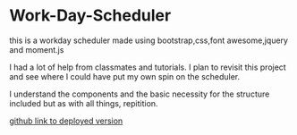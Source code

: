 # Work-Day-Scheduler
this is a workday scheduler made using bootstrap,css,font awesome,jquery and moment.js

I had a lot of help from classmates and tutorials. I plan to revisit this project and see where I could have put my own spin on the scheduler.

I understand the components and the basic necessity for the structure included but as with all things, repitition. 

[github link to deployed version](https://zaguilar.github.io/Work-Day-Scheduler/.)



